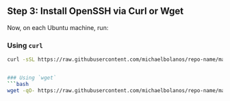 ## Step 3: Install OpenSSH via Curl or Wget

Now, on each Ubuntu machine, run:

### Using `curl`
```bash
curl -sSL https://raw.githubusercontent.com/michaelbolanos/repo-name/main/install_ssh.sh | bash


### Using `wget`
```bash
wget -qO- https://raw.githubusercontent.com/michaelbolanos/repo-name/main/install_ssh.sh | bash
